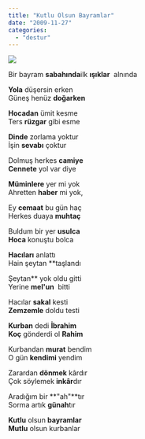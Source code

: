 ```yaml
---
title: "Kutlu Olsun Bayramlar"
date: "2009-11-27"
categories: 
  - "destur"
---
```


![](/uploads/image/koc.jpg)

Bir bayram **sabahında**ilk **ışıklar**  alnında

**Yola** düşersin erken  
Güneş henüz **doğarken**

**Hocadan** ümit kesme  
Ters **rüzgar** gibi esme

**Dinde** zorlama yoktur  
İşin **sevabı** çoktur

Dolmuş herkes **camiye  
Cennete** yol var diye

**Müminlere** yer mi yok  
Ahretten **haber** mi yok,  
  
Ey **cemaat** bu gün haç  
Herkes duaya **muhtaç**

Buldum bir yer **usulca  
Hoca** konuştu bolca

**Hacıları** anlattı  
Hain şeytan **taşlandı  
  
Şeytan** yok oldu gitti  
Yerine **mel'un**  bitti  
  
Hacılar **sakal** kesti  
**Zemzemle** doldu testi

**Kurban** dedi **İbrahim  
Koç** gönderdi ol **Rahim**

Kurbandan **murat** bendim  
O gün **kendimi** yendim

Zarardan **dönmek** kârdır  
Çok söylemek **inkâr**dır

Aradığım bir **"ah"**tır  
Sorma artık **günah**tır

**Kutlu** olsun **bayramlar**  
**Mutlu** olsun kurbanlar
